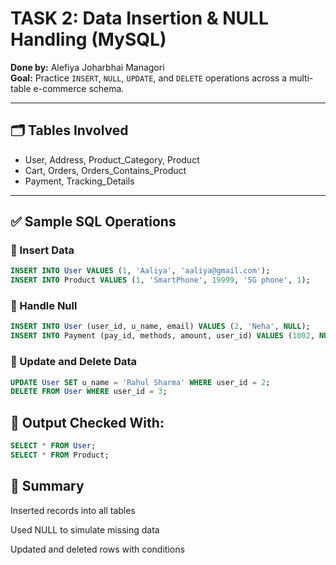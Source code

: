 # TASK 2: Data Insertion & NULL Handling (MySQL)

**Done by:** Alefiya Joharbhai Managori  
**Goal:** Practice `INSERT`, `NULL`, `UPDATE`, and `DELETE` operations across a multi-table e-commerce schema.

---

## 🗂 Tables Involved
- User, Address, Product_Category, Product  
- Cart, Orders, Orders_Contains_Product  
- Payment, Tracking_Details

---

## ✅ Sample SQL Operations

### 🔹 Insert Data
```sql
INSERT INTO User VALUES (1, 'Aaliya', 'aaliya@gmail.com');
INSERT INTO Product VALUES (1, 'SmartPhone', 19999, '5G phone', 1);
```

### 🔹 Handle Null
```sql
INSERT INTO User (user_id, u_name, email) VALUES (2, 'Neha', NULL);
INSERT INTO Payment (pay_id, methods, amount, user_id) VALUES (1002, NULL, 1500, 2);
```

### 🔹 Update and Delete Data
```sql
UPDATE User SET u_name = 'Rahul Sharma' WHERE user_id = 2;
DELETE FROM User WHERE user_id = 3;
```

## 🧪 Output Checked With:
```sql
SELECT * FROM User;
SELECT * FROM Product;
```

## 📌 Summary
Inserted records into all tables

Used NULL to simulate missing data

Updated and deleted rows with conditions



